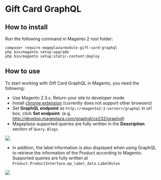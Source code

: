 # Gift Card GraphQL

## How to install

Run the following command in Magento 2 root folder:

```
composer require mageplaza/module-gift-card-graphql
php bin/magento setup:upgrade
php bin/magento setup:static-content:deploy
```

## How to use

To start working with Gift Card GraphQL in Magento, you need the following:

- Use Magento 2.3.x. Return your site to developer mode
- Install [chrome extension](https://chrome.google.com/webstore/detail/chromeiql/fkkiamalmpiidkljmicmjfbieiclmeij?hl=en) (currently does not support other browsers)
- Set **GraphQL endpoint** as `http://<magento2-3-server>/graphql` in url box, click **Set endpoint**. (e.g. http://develop.mageplaza.com/graphql/ce232/graphql)
- Mageplaza-supported queries are fully written in the **Description** section of `Query.Blogs`

![](https://i.imgur.com/rjCYdtu.png)

- In addition, the label information is also displayed when using GraphQL to retrieve the information of the Product according to Magento. Supported queries are fully written at `Product.ProductInterface.mp_label_data.LabelRules`


![](https://i.imgur.com/EfVzRxD.png)
